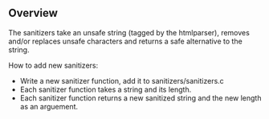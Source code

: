 ## Overview

The sanitizers take an unsafe string (tagged by the htmlparser), removes and/or replaces unsafe characters and returns a safe alternative to the string.

How to add new sanitizers:
- Write a new sanitizer function, add it to sanitizers/sanitizers.c
- Each sanitizer function takes a string and its length.
- Each sanitizer function returns a new sanitized string and the new length as an arguement.
